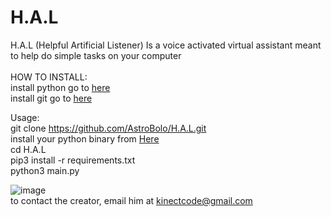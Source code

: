 # H.A.L
H.A.L (Helpful Artificial Listener) Is a voice activated virtual assistant meant to help do simple tasks on your computer
<br>
<br>
HOW TO INSTALL:
<br>install python go to <a href="https://www.python.org/">here</a>
<br>install git go to <a href="https://git-scm.com/downloads">here</a>

Usage:
<br>git clone https://github.com/AstroBolo/H.A.L.git
<br>install your python binary from <a href="https://www.lfd.uci.edu/~gohlke/pythonlibs/#pyaudio">Here</a>
<br>cd H.A.L
<br>pip3 install -r requirements.txt
<br>python3 main.py

![image](https://raw.githubusercontent.com/AstroBolo/H.A.L/main/image.png)
<br>
to contact the creator, email him at kinectcode@gmail.com
